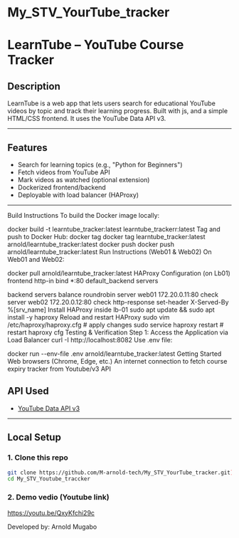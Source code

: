 # My_STV_YourTube_tracker

# LearnTube – YouTube Course Tracker

##  Description
LearnTube is a web app that lets users search for educational YouTube videos by topic and track their learning progress. Built with js, and a simple HTML/CSS frontend. It uses the YouTube Data API v3.

---

##  Features
-  Search for learning topics (e.g., "Python for Beginners")
-  Fetch videos from YouTube API
-  Mark videos as watched (optional extension)
-  Dockerized frontend/backend
-  Deployable with load balancer (HAProxy)

---
Build Instructions
To build the Docker image locally:

docker build -t learntube_tracker:latest learntube_trackerr:latest
Tag and push to Docker Hub:
docker tag docker tag learntube_tracker:latest arnold/learntube_tracker:latest
docker push docker push arnold/learntube_tracker:latest
Run Instructions (Web01 & Web02)
On Web01 and Web02:

docker pull arnold/learntube_tracker:latest
HAProxy Configuration (on Lb01)
frontend http-in
    bind *:80
    default_backend servers

backend servers
    balance roundrobin
    server web01 172.20.0.11:80 check
    server web02 172.20.0.12:80 check
    http-response set-header X-Served-By %[srv_name]
Install HAProxy inside lb-01
sudo apt update && sudo apt install -y haproxy
Reload and restart HAProxy
sudo vim /etc/haproxy/haproxy.cfg # apply changes
sudo service haproxy restart # restart haproxy cfg
Testing & Verification
Step 1: Access the Application via Load Balancer
curl -I http://localhost:8082
Use .env file:

docker run --env-file .env arnold/learntube_tracker:latest
Getting Started
Web browsers (Chrome, Edge, etc.)
An internet connection to fetch course expiry tracker from Youtube/v3 API

##  API Used
- [YouTube Data API v3](https://developers.google.com/youtube/v3)

---


##  Local Setup
### 1. Clone this repo
```bash
git clone https://github.com/M-arnold-tech/My_STV_YourTube_tracker.git)
cd My_STV_Youtube_traccker
```
### 2. Demo vedio (Youtube link)

https://youtu.be/QxyKfchi29c


Developed by:
Arnold Mugabo








